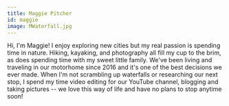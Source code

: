 ```yaml
---
title: Maggie Pitcher
id: maggie
image: MWaterfall.jpg
---
```


Hi, I'm Maggie! I enjoy exploring new cities but my real passion is spending time in nature. Hiking, kayaking, and photography all fill my cup to the brim, as does spending time with my sweet little family. We've been living and traveling in our motorhome since 2016 and it's one of the best decisions we ever made. When I'm not scrambling up waterfalls or researching our next stop, I spend my time video editing for our YouTube channel, blogging and taking pictures -- we love this way of life and have no plans to stop anytime soon!